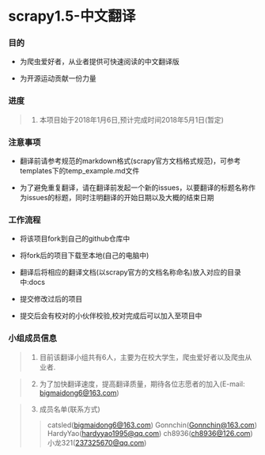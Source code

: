 # scrapy1.5-中文翻译

### 目的

*  为爬虫爱好者，从业者提供可快速阅读的中文翻译版 

*  为开源运动贡献一份力量 

### 进度

> 1. 本项目始于2018年1月6日,预计完成时间2018年5月1日(暂定)

### 注意事项

* 翻译前请参考规范的markdown格式(scrapy官方文档格式规范)，可参考templates下的temp_example.md文件

* 为了避免重复翻译，请在翻译前发起一个新的issues，以要翻译的标题名称作为issues的标题，同时注明翻译的开始日期以及大概的结束日期


### 工作流程

* 将该项目fork到自己的github仓库中

* 将fork后的项目下载至本地(自己的电脑中)

* 翻译后将相应的翻译文档(以scrapy官方的文档名称命名)放入对应的目录中:docs

* 提交修改过后的项目

* 提交后会有校对的小伙伴校验,校对完成后可以加入至项目中
  

### 小组成员信息

> 1. 目前该翻译小组共有6人，主要为在校大学生，爬虫爱好者以及爬虫从业者.

> 2. 为了加快翻译速度，提高翻译质量，期待各位志愿者的加入(E-mail: bigmaidong6@163.com)

> 3. 成员名单(联系方式)
>> catsled(bigmaidong6@163.com) Gonnchin(Gonnchin@163.com) HardyYao(hardyyao1995@qq.com) ch8936(ch8936@126.com) 小龙321(237325670@qq.com) 

